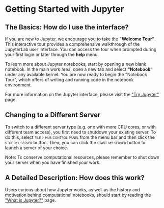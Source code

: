 # Getting Started with Jupyter

## The Basics: How do I use the interface?
If you are new to Jupyter, we encourage you to take the **"Welcome Tour"**. This interactive tour provides a comprehensive walkthrough of the JupyterLab user interface. You can access the tour when prompted during your first login or later through the **help** menu. 

To learn more about Jupyter notebooks, start by opening a new blank notebook. In the main work area, open a new tab and select **"Notebook"** under any available kernel. You are now ready to begin the "Notebook Tour", which offers of writing and running code in the notebook environment.

For more information on the Jupyter interface, please visit the ["Try Jupyter"](https://jupyter.org/try) page.

## Changing to a Different Server
To switch to a different server type (e.g. one with more CPU cores, or with different team access), you first need to shutdown your existing server. To do this, select <span style="font-variant:small-caps;">file › hub control panel</span> from the menu bar and then click the <span style="font-variant:small-caps;">stop my server</span> button. Then, you can click the <span style="font-variant:small-caps;">start my server</span> button to launch a server of your choice.

Note: To conserve computational resources, please remember to shut down your server when you have finished your work.

## A Detailed Description: How does this work?
Users curious about how Jupyter works, as well as the history and motivation behind computational notebooks, should start by reading the ["What is Jupyter?"](https://docs.jupyter.org/en/latest/what_is_jupyter.html) page.
